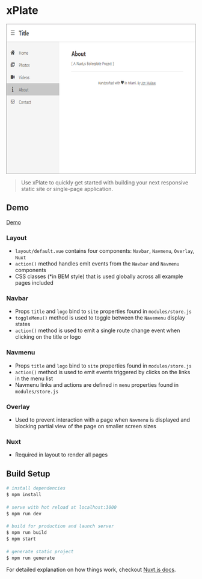 # xPlate

<p align="center"><img align="center" height="400px" src="https://github.com/jonmalave/xPlate/blob/master/static/img/preview.png?raw=true"/></p>

> Use xPlate to quickly get started with building your next responsive static site or single-page application. 

## Demo
[Demo](https://xplate.netlify.com)


### Layout
* `layout/default.vue` contains four components: `Navbar`, `Navmenu`, `Overlay`, `Nuxt`
* `action()` method handles emit events from the `Navbar` and `Navmenu` components
* CSS classes (*in BEM style) that is used globally across all example pages included 

### Navbar
* Props `title` and `logo` bind to `site` properties found in `modules/store.js`
* `toggleMenu()` method is used to toggle between the `Navemenu` display states
* `action()` method is used to emit a single route change event when clicking on the title or logo 

### Navmenu
* Props `title` and `logo` bind to `site` properties found in `modules/store.js`
* `action()` method is used to emit events triggered by clicks on the links in the menu list
* Navmenu links and actions are defined in `menu` properties found in `modules/store.js`

### Overlay
* Used to prevent interaction with a page when `Navmenu` is displayed and blocking partial view of the page on smaller screen sizes

### Nuxt
* Required in layout to render all pages

## Build Setup

``` bash
# install dependencies
$ npm install

# serve with hot reload at localhost:3000
$ npm run dev

# build for production and launch server
$ npm run build
$ npm start

# generate static project
$ npm run generate
```

For detailed explanation on how things work, checkout [Nuxt.js docs](https://nuxtjs.org).
